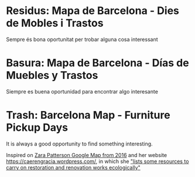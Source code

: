 
# Residus: Mapa de Barcelona - Dies de Mobles i Trastos
Sempre és bona oportunitat per trobar alguna cosa interessant

# Basura: Mapa de Barcelona - Días de Muebles y Trastos
Siempre es buena oportunidad para encontrar algo interesante

# Trash: Barcelona Map - Furniture Pickup Days 
It is always a good opportunity to find something interesting.

Inspired on [Zara Patterson Google Map from 2016](https://www.google.com/maps/d/u/0/viewer?mid=1l2VAhplHwkWYhNi6WOcDeqnxPoE&ll=41.38994767203882%2C2.1714785646320367&z=13&fbclid=IwAR0Nz0oQug6qn9cU2yfmNpWFeOKMcscwQf2-Gp2Oiks0WavhvUgzlui5_FE) and her website https://caerengracia.wordpress.com/, in which she ["lists some resources to carry on restoration and renovation works ecologically"](https://caerengracia.wordpress.com/eco-recursos/)

